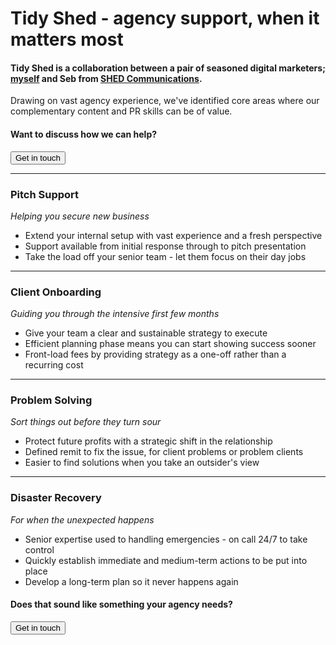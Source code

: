 # Tidy Shed - agency support, when it matters most

#### Tidy Shed is a collaboration between a pair of seasoned digital marketers; [myself](/about) and Seb from [SHED Communications](http://shedcomms.co).

Drawing on vast agency experience, we've identified core areas where our complementary content and PR skills can be of value.

#### Want to discuss how we can help?

<a href="/contact"><button class="button">Get in touch</button></a>

---
### Pitch Support
_Helping you secure new business_

- Extend your internal setup with vast experience and a fresh perspective
- Support available from initial response through to pitch presentation
- Take the load off your senior team - let them focus on their day jobs

---
### Client Onboarding
_Guiding you through the intensive first few months_

- Give your team a clear and sustainable strategy to execute
- Efficient planning phase means you can start showing success sooner
- Front-load fees by providing strategy as a one-off rather than a recurring cost

---
### Problem Solving
_Sort things out before they turn sour_

- Protect future profits with a strategic shift in the relationship
- Defined remit to fix the issue, for client problems or problem clients
- Easier to find solutions when you take an outsider's view

---
### Disaster Recovery
_For when the unexpected happens_

- Senior expertise used to handling emergencies - on call 24/7 to take control
- Quickly establish immediate and medium-term actions to be put into place
- Develop a long-term plan so it never happens again

#### Does that sound like something your agency needs?

<a href="/contact"><button class="button">Get in touch</button></a>
